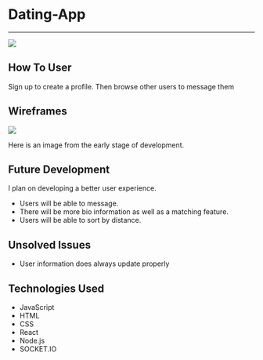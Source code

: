 # Dating-App
***
<img src='https://i.imgur.com/FEAGGm4.png'>


## How To User

<p> Sign up to create a profile. Then browse other users to message them





## Wireframes

<img src='https://i.imgur.com/LINYxrR.jpg'>
<p> Here is an image from the early stage of development. 

## Future Development
<p> I plan on developing a better user experience.  

* Users will be able to message.
* There will be more bio information as well as a matching feature.
* Users will be able to sort by distance.


## Unsolved Issues
* User information does always update properly


## Technologies Used
* JavaScript
* HTML
* CSS
* React
* Node.js
* SOCKET.IO





